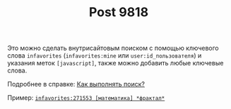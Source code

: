 ﻿---
title: "Post 9818"
se.owner.user_id: 218063
se.owner.display_name: "Андрей NOP"
se.owner.link: "https://ru.meta.stackoverflow.com/users/218063/%d0%90%d0%bd%d0%b4%d1%80%d0%b5%d0%b9-nop"
se.link: "https://ru.meta.stackoverflow.com/a/9818"
se.post_id: 9818
se.post_type: answer
se.score: 3
---
<p>Это можно сделать внутрисайтовым поиском с помощью ключевого слова <code>infavorites</code> (<code>infavorites:mine</code> или <code>user:id_пользователя</code>) и указания меток <code>[javascript]</code>, также можно добавить любые ключевые слова.</p>

<p>Подробнее в справке: <a href="https://ru.stackoverflow.com/help/searching">Как выполнять поиск?</a></p>

<p>Пример: <a href="https://ru.stackoverflow.com/search?q=infavorites%3A271553+%5B%D0%BC%D0%B0%D1%82%D0%B5%D0%BC%D0%B0%D1%82%D0%B8%D0%BA%D0%B0%5D+*%D1%84%D1%80%D0%B0%D0%BA%D1%82%D0%B0%D0%BB*"><code>infavorites:271553 [математика] *фрактал*</code></a></p>
